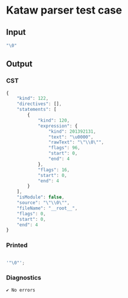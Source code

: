 # Kataw parser test case

## Input

`````js
"\0"
`````

## Output

### CST

```javascript
{
    "kind": 122,
    "directives": [],
    "statements": [
        {
            "kind": 120,
            "expression": {
                "kind": 201392131,
                "text": "\u0000",
                "rawText": "\"\\0\"",
                "flags": 96,
                "start": 0,
                "end": 4
            },
            "flags": 16,
            "start": 0,
            "end": 4
        }
    ],
    "isModule": false,
    "source": "\"\\0\"",
    "fileName": "__root__",
    "flags": 0,
    "start": 0,
    "end": 4
}
```

### Printed

```javascript

'"\0"';

```

### Diagnostics

```javascript
✔ No errors
```

